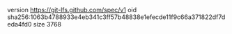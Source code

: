 version https://git-lfs.github.com/spec/v1
oid sha256:1063b4788933e4eb341c3ff57b48838e1efecde11f9c66a371822df7deda4fd0
size 3768
